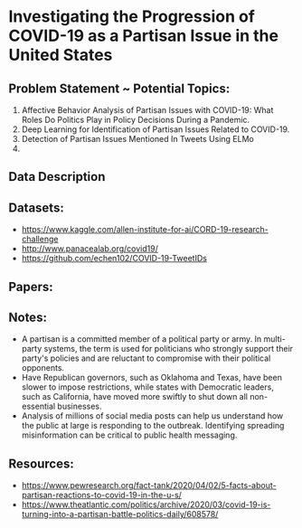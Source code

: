 # Investigating the Progression of COVID-19 as a Partisan Issue in the United States

## Problem Statement ~ Potential Topics:
1. Affective Behavior Analysis of Partisan Issues with COVID-19: What Roles Do Politics Play in Policy Decisions During a Pandemic.
2. Deep Learning for Identification of Partisan Issues Related to COVID-19.
3. Detection of Partisan Issues Mentioned In Tweets Using ELMo
4. 

## Data Description

## Datasets:
* https://www.kaggle.com/allen-institute-for-ai/CORD-19-research-challenge
* http://www.panacealab.org/covid19/
* https://github.com/echen102/COVID-19-TweetIDs

## Papers:

## Notes:
* A partisan is a committed member of a political party or army. In multi-party systems, the term is used for politicians who strongly support their party's policies and are reluctant to compromise with their political opponents.
* Have Republican governors, such as Oklahoma and Texas, have been slower to impose restrictions, while states with Democratic leaders, such as California, have moved more swiftly to shut down all non-essential businesses.
* Analysis of millions of social media posts can help us understand how the public at large is responding to the outbreak. Identifying spreading misinformation can be critical to public health messaging.

## Resources:
* https://www.pewresearch.org/fact-tank/2020/04/02/5-facts-about-partisan-reactions-to-covid-19-in-the-u-s/
* https://www.theatlantic.com/politics/archive/2020/03/covid-19-is-turning-into-a-partisan-battle-politics-daily/608578/

